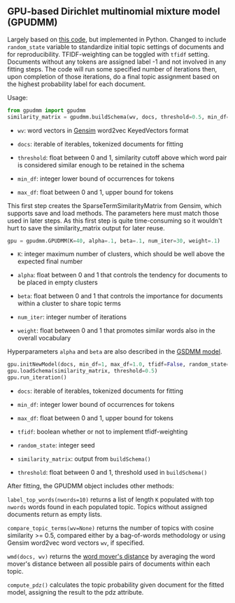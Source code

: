 ## GPU-based Dirichlet multinomial mixture model (GPUDMM)

Largely based on [this code](https://github.com/WHUIR/GPUDMM/tree/2b89d949557e99cbfce714a7c486f954f0c65ee8), but implemented in Python. Changed to include `random_state` variable to standardize initial topic settings of documents and for reproducibility. TFIDF-weighting can be toggled with `tfidf` setting. Documents without any tokens are assigned label -1 and not involved in any fitting steps. The code will run some specified number of iterations then, upon completion of those iterations, do a final topic assignment based on the highest probability label for each document.

Usage:
```python
from gpudmm import gpudmm
similarity_matrix = gpudmm.buildSchema(wv, docs, threshold=0.5, min_df=1, max_df=1.0)
```

- `wv`: word vectors in [Gensim](https://radimrehurek.com/gensim_3.8.3/index.html) word2vec KeyedVectors format

- `docs`: iterable of iterables, tokenized documents for fitting

- `threshold`: float between 0 and 1, similarity cutoff above which word pair is considered similar enough to be retained in the schema

- `min_df`: integer lower bound of occurrences for tokens

- `max_df`: float between 0 and 1, upper bound for tokens

This first step creates the SparseTermSimilarityMatrix from Gensim, which supports save and load methods. The parameters here must match those used in later steps. As this first step is quite time-consuming so it wouldn't hurt to save the similarity_matrix output for later reuse.

```python
gpu = gpudmm.GPUDMM(K=40, alpha=.1, beta=.1, num_iter=30, weight=.1)
```

- `K`: integer maximum number of clusters, which should be well above the expected final number

- `alpha`: float between 0 and 1 that controls the tendency for documents to be placed in empty clusters

- `beta`: float between 0 and 1 that controls the importance for documents within a cluster to share topic terms

- `num_iter`: integer number of iterations

- `weight`: float between 0 and 1 that promotes similar words also in the overall vocabulary

Hyperparameters `alpha` and `beta` are also described in the [GSDMM model](https://github.com/nlgreenerton/thp-nlp/tree/main/gsdmm).

```python
gpu.initNewModel(docs, min_df=1, max_df=1.0, tfidf=False, random_state=40)
gpu.loadSchema(similarity_matrix, threshold=0.5)
gpu.run_iteration()
```

- `docs`: iterable of iterables, tokenized documents for fitting

- `min_df`: integer lower bound of occurrences for tokens

- `max_df`: float between 0 and 1, upper bound for tokens

- `tfidf`: boolean whether or not to implement tfidf-weighting

- `random_state`: integer seed

- `similarity_matrix`: output from `buildSchema()`

- `threshold`: float between 0 and 1, threshold used in `buildSchema()`

After fitting, the GPUDMM object includes other methods:

`label_top_words(nwords=10)` returns a list of length `K` populated with top `nwords` words found in each populated topic. Topics without assigned documents return as empty lists.

`compare_topic_terms(wv=None)` returns the number of topics with cosine similarity >= 0.5, compared either by a bag-of-words methodology or using Gensim word2vec word vectors `wv`, if specified.

`wmd(docs, wv)` returns the [word mover's distance](http://proceedings.mlr.press/v37/kusnerb15.pdf) by averaging the word mover's distance between all possible pairs of documents within each topic.

`compute_pdz()` calculates the topic probability given document for the fitted model, assigning the result to the pdz attribute.
